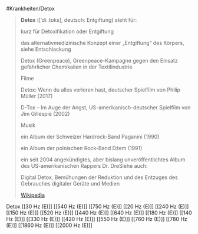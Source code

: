 #Krankheiten/Detox
> **Detox** ([ˈdiː.tɒks], deutsch: Entgiftung) steht für:
>
> 
>
> kurz für Detoxifikation oder Entgiftung
>
> das alternativmedizinische Konzept einer „Entgiftung“ des Körpers, siehe Entschlackung
>
> Detox (Greenpeace), Greenpeace-Kampagne gegen den Einsatz gefährlicher Chemikalien in der Textilindustrie
>
> Filme
>
> 
>
> Detox: Wenn du alles verloren hast, deutscher Spielfilm von Philip Müller (2017)
>
> D-Tox – Im Auge der Angst, US-amerikanisch-deutscher Spielfilm von Jim Gillespie (2002)
>
> Musik
>
> 
>
> ein Album der Schweizer Hardrock-Band Paganini (1990)
>
> ein Album der polnischen Rock-Band Dżem (1991)
>
> ein seit 2004 angekündigtes, aber bislang unveröffentlichtes Album des US-amerikanischen Rappers Dr. DreSiehe auch:
>
> 
>
> Digital Detox, Bemühungen der Reduktion und des Entzuges des Gebrauches digitaler Geräte und Medien
>
> [Wikipedia](https://de.wikipedia.org/wiki/Detox)

Detox
[[30 Hz (E)]]
[[540 Hz (E)]]
[[750 Hz (E)]]
[[20 Hz (E)]]
[[240 Hz (E)]]
[[150 Hz (E)]]
[[520 Hz (E)]]
[[440 Hz (E)]]
[[640 Hz (E)]]
[[180 Hz (E)]]
[[140 Hz (E)]]
[[330 Hz (E)]]
[[420 Hz (E)]]
[[550 Hz (E)]]
[[760 Hz (E)]]
[[780 Hz (E)]]
[[1860 Hz (E)]]
[[2000 Hz (E)]]